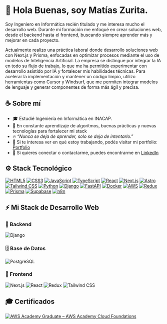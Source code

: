 # 👋 Hola Buenas, soy **Matías Zurita**.

Soy Ingeniero en Informática recién titulado y me interesa mucho el desarrollo web. Durante mi formación me enfoqué en crear soluciones web, desde el backend hasta el frontend, buscando siempre aprender más y mejorar en cada proyecto.

Actualmente realizo una práctica laboral donde desarrollo soluciones web con Next.js y Prisma, enfocadas en optimizar procesos mediante el uso de modelos de Inteligencia Artificial.
La empresa se distingue por integrar la IA en todo su flujo de trabajo, lo que me ha permitido experimentar con desarrollo asistido por IA y fortalecer mis habilidades técnicas.
Para acelerar la implementación y mantener un código limpio, utilizo herramientas como Cursor y Windsurf, que me permiten integrar modelos de lenguaje y generar componentes de forma más ágil y precisa.

## ☕ Sobre mí

- 🎓 Estudié Ingeniería en Informática en INACAP.
- 🌱 En constante aprendizaje de algoritmos, buenas prácticas y nuevas tecnologías para fortalecer mi stack
- 🔥 *“Nunca se deja de aprender, solo se deja de intentarlo.”*
- 💼 Si te interesa ver en qué estoy trabajando, podés visitar mi portfolio: [Portfolio](https://portfolio-website-7l8s.vercel.app/)
- 💬 Si quieres conectar o contactarme, puedes encontrarme en [LinkedIn](https://www.linkedin.com/in/matias-eduardo-zurita-sepulveda-44a925313)


## ⚙️ Stack Tecnológico

[![HTML5](https://img.shields.io/badge/HTML5-E34F26?style=for-the-badge&logo=html5&logoColor=white)](https://developer.mozilla.org/en-US/docs/Web/HTML)
[![CSS3](https://img.shields.io/badge/CSS3-1572B6?style=for-the-badge&logo=css3&logoColor=white)](https://developer.mozilla.org/en-US/docs/Web/CSS)
[![JavaScript](https://img.shields.io/badge/JavaScript-F7DF1E?style=for-the-badge&logo=javascript&logoColor=black)](https://developer.mozilla.org/en-US/docs/Web/JavaScript)
[![TypeScript](https://img.shields.io/badge/TypeScript-3178C6?style=for-the-badge&logo=typescript&logoColor=white)](https://www.typescriptlang.org/)
[![React](https://img.shields.io/badge/React-20232A?style=for-the-badge&logo=react&logoColor=61DAFB)](https://reactjs.org/)
[![Next.js](https://img.shields.io/badge/Next.js-000000?style=for-the-badge&logo=next.js&logoColor=white)](https://nextjs.org/)
[![Astro](https://img.shields.io/badge/Astro-252531?style=for-the-badge&logo=astro&logoColor=white)](https://astro.build/)
[![Tailwind CSS](https://img.shields.io/badge/Tailwind-06B6D4?style=for-the-badge&logo=tailwind-css&logoColor=white)](https://tailwindcss.com/)
[![Python](https://img.shields.io/badge/Python-3776AB?style=for-the-badge&logo=python&logoColor=white)](https://www.python.org/)
[![Django](https://img.shields.io/badge/Django-092E20?style=for-the-badge&logo=django&logoColor=white)](https://www.djangoproject.com/)
[![FastAPI](https://img.shields.io/badge/FastAPI-009688?style=for-the-badge&logo=fastapi&logoColor=white)](https://fastapi.tiangolo.com/)
[![Docker](https://img.shields.io/badge/Docker-2496ED?style=for-the-badge&logo=docker&logoColor=white)](https://www.docker.com/)
[![AWS](https://img.shields.io/badge/AWS-232F3E?style=for-the-badge&logo=amazon-aws&logoColor=white)](https://aws.amazon.com/)
[![Redux](https://img.shields.io/badge/Redux-764ABC?style=for-the-badge&logo=redux&logoColor=white)](https://redux.js.org/)
[![Prisma](https://img.shields.io/badge/Prisma-2D3748?style=for-the-badge&logo=prisma&logoColor=white)](https://www.prisma.io/)
[![Supabase](https://img.shields.io/badge/Supabase-3ECF8E?style=for-the-badge&logo=supabase&logoColor=white)](https://supabase.com/)
[![n8n](https://img.shields.io/badge/n8n-EA4B8B?style=for-the-badge&logo=n8n&logoColor=white)](https://n8n.io/)



## ⚡ Mi Stack de Desarrollo Web

### 🧠 Backend
![Django](https://img.shields.io/badge/Django-092E20?style=for-the-badge&logo=django&logoColor=white)

### 🗄️ Base de Datos
![PostgreSQL](https://img.shields.io/badge/PostgreSQL-336791?style=for-the-badge&logo=postgresql&logoColor=white)

### 🎨 Frontend
![Next.js](https://img.shields.io/badge/Next.js-000000?style=for-the-badge&logo=next.js&logoColor=white)
![React](https://img.shields.io/badge/React-20232A?style=for-the-badge&logo=react&logoColor=61DAFB)
![Redux](https://img.shields.io/badge/Redux-593D88?style=for-the-badge&logo=redux&logoColor=white)
![Tailwind CSS](https://img.shields.io/badge/Tailwind-38B2AC?style=for-the-badge&logo=tailwind-css&logoColor=white)


## 🎓 Certificados

[![AWS Academy Graduate – AWS Academy Cloud Foundations](https://img.shields.io/badge/AWS%20Academy%20Graduate%20-%234285F4?logo=amazon-aws&logoColor=white)](https://www.credly.com/badges/ece9aa8b-73a8-4298-8160-0648bc25d888/public_url)



